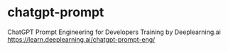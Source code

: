 # chatgpt-prompt
ChatGPT Prompt Engineering for Developers Training by Deeplearning.ai https://learn.deeplearning.ai/chatgpt-prompt-eng/
